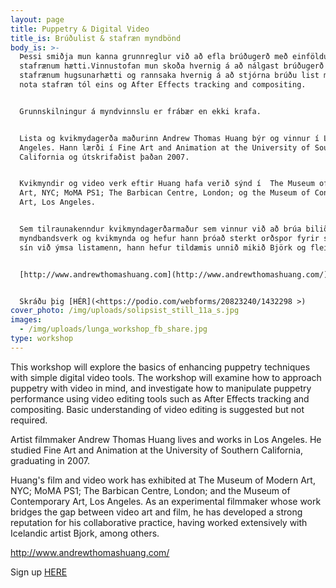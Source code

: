 ```yaml
---
layout: page
title: Puppetry & Digital Video
title_is: Brúðulist & stafræn myndbönd
body_is: >-
  Þessi smiðja mun kanna grunnreglur við að efla brúðugerð með einföldum
  stafrænum hætti.Vinnustofan mun skoða hvernig á að nálgast brúðugerð með
  stafrænum hugsunarhætti og rannsaka hvernig á að stjórna brúðu list með því að
  nota stafræn tól eins og After Effects tracking and compositing.


  Grunnskilningur á myndvinnslu er frábær en ekki krafa.


  Lista og kvikmydagerða maðurinn Andrew Thomas Huang býr og vinnur í Los
  Angeles. Hann lærði í Fine Art and Animation at the University of Southern
  California og útskrifaðist þaðan 2007.


  Kvikmyndir og video verk eftir Huang hafa verið sýnd í  The Museum of Modern
  Art, NYC; MoMA PS1; The Barbican Centre, London; og the Museum of Contemporary
  Art, Los Angeles.


  Sem tilraunakenndur kvikmyndagerðarmaður sem vinnur við að brúa bilið milli
  myndbandsverk og kvikmynda og hefur hann þróað sterkt orðspor fyrir samstörf
  sín við ýmsa listamenn, hann hefur tildæmis unnið mikið Björk og fleirum.


  [http://www.andrewthomashuang.com](http://www.andrewthomashuang.com/)


  Skráðu þig [HÉR](<https://podio.com/webforms/20823240/1432298 >)
cover_photo: /img/uploads/solipsist_still_11a_s.jpg
images:
  - /img/uploads/lunga_workshop_fb_share.jpg
type: workshop
---
```

This workshop will explore the basics of enhancing puppetry techniques with simple digital video tools. The workshop will examine how to approach puppetry with video in mind, and investigate how to manipulate puppetry performance using video editing tools such as After Effects tracking and compositing. Basic understanding of video editing is suggested but not required.

Artist filmmaker Andrew Thomas Huang lives and works in Los Angeles. He studied Fine Art and Animation at the University of Southern California, graduating in 2007.

Huang's film and video work has exhibited at The Museum of Modern Art, NYC; MoMA PS1; The Barbican Centre, London; and the Museum of Contemporary Art, Los Angeles. As an experimental filmmaker whose work bridges the gap between video art and film, he has developed a strong reputation for his collaborative practice, having worked extensively with Icelandic artist Bjork, among others.

<http://www.andrewthomashuang.com/>

Sign up [HERE](<https://podio.com/webforms/20823240/1432298 >)
